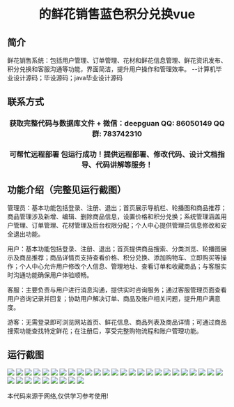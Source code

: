 <p><h1 align="center">的鲜花销售蓝色积分兑换vue</h1></p>

## 简介
鲜花销售系统：包括用户管理、订单管理、花材和鲜花信息管理、鲜花资讯发布、积分兑换和客服沟通等功能，界面简洁，提升用户操作和管理效率。    --计算机毕业设计源码；毕设源码；java毕业设计源码


## 联系方式
<p><h3 align="center">获取完整代码与数据库文件 + 微信：deepguan QQ: 86050149 QQ群: 783742310</h3></p>
<p><h3 align="center">可帮忙远程部署 包运行成功！提供远程部署、修改代码、设计文档指导、代码讲解等服务！</h3></p>

## 功能介绍（完整见运行截图）
管理员：基本功能包括登录、注册、退出；首页展示导航栏、轮播图和商品推荐；商品管理涉及新增、编辑、删除商品信息，设置价格和积分兑换；系统管理涵盖用户管理、订单管理、花材管理及后台权限分配；个人中心提供管理员信息修改和安全退出功能。

用户：基本功能包括登录、注册、退出；首页提供商品搜索、分类浏览、轮播图展示及商品推荐；商品详情页支持查看价格、积分兑换、添加购物车、立即购买等操作；个人中心允许用户修改个人信息、管理地址、查看订单和收藏商品；与客服实时沟通功能确保用户体验顺畅。

客服：主要负责与用户进行消息沟通，提供实时咨询服务；通过客服管理页面查看用户咨询记录并回复；协助用户解决订单、商品及账户相关问题，提升用户满意度。

游客：无需登录即可浏览网站首页、鲜花信息、商品列表及商品详情；可通过商品搜索功能查找特定鲜花；在注册后，享受完整购物流程和账户管理功能。


## 运行截图
![](https://bs-1329754181.cos.ap-shanghai.myqcloud.com/ssm/FreshFlowerSalesBluePointsRedemption/img/001.jpg)
![](https://bs-1329754181.cos.ap-shanghai.myqcloud.com/ssm/FreshFlowerSalesBluePointsRedemption/img/002.jpg)
![](https://bs-1329754181.cos.ap-shanghai.myqcloud.com/ssm/FreshFlowerSalesBluePointsRedemption/img/003.jpg)
![](https://bs-1329754181.cos.ap-shanghai.myqcloud.com/ssm/FreshFlowerSalesBluePointsRedemption/img/004.jpg)
![](https://bs-1329754181.cos.ap-shanghai.myqcloud.com/ssm/FreshFlowerSalesBluePointsRedemption/img/005.jpg)
![](https://bs-1329754181.cos.ap-shanghai.myqcloud.com/ssm/FreshFlowerSalesBluePointsRedemption/img/006.jpg)
![](https://bs-1329754181.cos.ap-shanghai.myqcloud.com/ssm/FreshFlowerSalesBluePointsRedemption/img/007.jpg)
![](https://bs-1329754181.cos.ap-shanghai.myqcloud.com/ssm/FreshFlowerSalesBluePointsRedemption/img/008.jpg)
![](https://bs-1329754181.cos.ap-shanghai.myqcloud.com/ssm/FreshFlowerSalesBluePointsRedemption/img/009.jpg)
![](https://bs-1329754181.cos.ap-shanghai.myqcloud.com/ssm/FreshFlowerSalesBluePointsRedemption/img/010.jpg)
![](https://bs-1329754181.cos.ap-shanghai.myqcloud.com/ssm/FreshFlowerSalesBluePointsRedemption/img/011.jpg)
![](https://bs-1329754181.cos.ap-shanghai.myqcloud.com/ssm/FreshFlowerSalesBluePointsRedemption/img/012.jpg)
![](https://bs-1329754181.cos.ap-shanghai.myqcloud.com/ssm/FreshFlowerSalesBluePointsRedemption/img/013.jpg)
![](https://bs-1329754181.cos.ap-shanghai.myqcloud.com/ssm/FreshFlowerSalesBluePointsRedemption/img/014.jpg)
![](https://bs-1329754181.cos.ap-shanghai.myqcloud.com/ssm/FreshFlowerSalesBluePointsRedemption/img/015.jpg)
![](https://bs-1329754181.cos.ap-shanghai.myqcloud.com/ssm/FreshFlowerSalesBluePointsRedemption/img/016.jpg)
![](https://bs-1329754181.cos.ap-shanghai.myqcloud.com/ssm/FreshFlowerSalesBluePointsRedemption/img/017.jpg)
![](https://bs-1329754181.cos.ap-shanghai.myqcloud.com/ssm/FreshFlowerSalesBluePointsRedemption/img/018.jpg)
![](https://bs-1329754181.cos.ap-shanghai.myqcloud.com/ssm/FreshFlowerSalesBluePointsRedemption/img/019.jpg)
![](https://bs-1329754181.cos.ap-shanghai.myqcloud.com/ssm/FreshFlowerSalesBluePointsRedemption/img/020.jpg)
![](https://bs-1329754181.cos.ap-shanghai.myqcloud.com/ssm/FreshFlowerSalesBluePointsRedemption/img/021.jpg)
![](https://bs-1329754181.cos.ap-shanghai.myqcloud.com/ssm/FreshFlowerSalesBluePointsRedemption/img/022.jpg)
![](https://bs-1329754181.cos.ap-shanghai.myqcloud.com/ssm/FreshFlowerSalesBluePointsRedemption/img/023.jpg)
![](https://bs-1329754181.cos.ap-shanghai.myqcloud.com/ssm/FreshFlowerSalesBluePointsRedemption/img/024.jpg)
![](https://bs-1329754181.cos.ap-shanghai.myqcloud.com/ssm/FreshFlowerSalesBluePointsRedemption/img/025.jpg)
![](https://bs-1329754181.cos.ap-shanghai.myqcloud.com/ssm/FreshFlowerSalesBluePointsRedemption/img/026.jpg)
![](https://bs-1329754181.cos.ap-shanghai.myqcloud.com/ssm/FreshFlowerSalesBluePointsRedemption/img/027.jpg)
![](https://bs-1329754181.cos.ap-shanghai.myqcloud.com/ssm/FreshFlowerSalesBluePointsRedemption/img/028.jpg)
![](https://bs-1329754181.cos.ap-shanghai.myqcloud.com/ssm/FreshFlowerSalesBluePointsRedemption/img/029.jpg)
![](https://bs-1329754181.cos.ap-shanghai.myqcloud.com/ssm/FreshFlowerSalesBluePointsRedemption/img/030.jpg)
![](https://bs-1329754181.cos.ap-shanghai.myqcloud.com/ssm/FreshFlowerSalesBluePointsRedemption/img/031.jpg)
![](https://bs-1329754181.cos.ap-shanghai.myqcloud.com/ssm/FreshFlowerSalesBluePointsRedemption/img/032.jpg)
![](https://bs-1329754181.cos.ap-shanghai.myqcloud.com/ssm/FreshFlowerSalesBluePointsRedemption/img/033.jpg)
![](https://bs-1329754181.cos.ap-shanghai.myqcloud.com/ssm/FreshFlowerSalesBluePointsRedemption/img/034.jpg)

<p>本代码来源于网络,仅供学习参考使用!</p>
